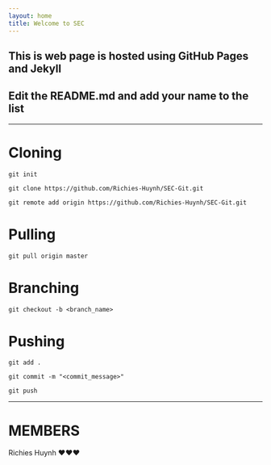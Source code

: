 ```yaml
---
layout: home
title: Welcome to SEC
---
```


## This is web page is hosted using GitHub Pages and Jekyll

## Edit the README.md and add your name to the list

---

# Cloning
```git init```  

```git clone https://github.com/Richies-Huynh/SEC-Git.git```  

```git remote add origin https://github.com/Richies-Huynh/SEC-Git.git```  

# Pulling
```git pull origin master```  

# Branching
```git checkout -b <branch_name>```  

# Pushing
```git add .```  

```git commit -m "<commit_message>"```  

```git push```  

---

# MEMBERS

Richies Huynh ♥♥♥

